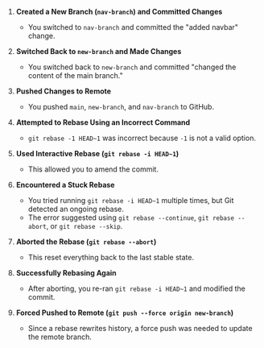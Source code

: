 

1.  **Created a New Branch (`nav-branch`) and Committed Changes**
    
    -   You switched to `nav-branch` and committed the "added navbar" change.
2.  **Switched Back to `new-branch` and Made Changes**
    
    -   You switched back to `new-branch` and committed "changed the content of the main branch."
3.  **Pushed Changes to Remote**
    
    -   You pushed `main`, `new-branch`, and `nav-branch` to GitHub.
4.  **Attempted to Rebase Using an Incorrect Command**
    
    -   `git rebase -1 HEAD~1` was incorrect because `-1` is not a valid option.
5.  **Used Interactive Rebase (`git rebase -i HEAD~1`)**
    
    -   This allowed you to amend the commit.
6.  **Encountered a Stuck Rebase**
    
    -   You tried running `git rebase -i HEAD~1` multiple times, but Git detected an ongoing rebase.
    -   The error suggested using `git rebase --continue`, `git rebase --abort`, or `git rebase --skip`.
7.  **Aborted the Rebase (`git rebase --abort`)**
    
    -   This reset everything back to the last stable state.
8.  **Successfully Rebasing Again**
    
    -   After aborting, you re-ran `git rebase -i HEAD~1` and modified the commit.
9.  **Forced Pushed to Remote (`git push --force origin new-branch`)**
    
    -   Since a rebase rewrites history, a force push was needed to update the remote branch.

